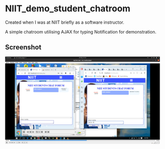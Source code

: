 # NIIT_demo_student_chatroom
Created when I was at NIIT briefly as a software instructor.

A simple chatroom utilising AJAX for typing Notification for demonstration. 

## Screenshot

![](screenshots/NIIT.Png)
